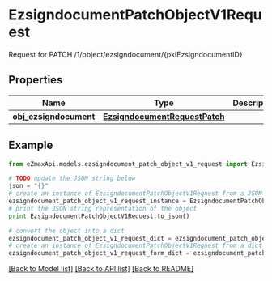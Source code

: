 # EzsigndocumentPatchObjectV1Request

Request for PATCH /1/object/ezsigndocument/{pkiEzsigndocumentID}

## Properties
Name | Type | Description | Notes
------------ | ------------- | ------------- | -------------
**obj_ezsigndocument** | [**EzsigndocumentRequestPatch**](EzsigndocumentRequestPatch.md) |  | 

## Example

```python
from eZmaxApi.models.ezsigndocument_patch_object_v1_request import EzsigndocumentPatchObjectV1Request

# TODO update the JSON string below
json = "{}"
# create an instance of EzsigndocumentPatchObjectV1Request from a JSON string
ezsigndocument_patch_object_v1_request_instance = EzsigndocumentPatchObjectV1Request.from_json(json)
# print the JSON string representation of the object
print EzsigndocumentPatchObjectV1Request.to_json()

# convert the object into a dict
ezsigndocument_patch_object_v1_request_dict = ezsigndocument_patch_object_v1_request_instance.to_dict()
# create an instance of EzsigndocumentPatchObjectV1Request from a dict
ezsigndocument_patch_object_v1_request_form_dict = ezsigndocument_patch_object_v1_request.from_dict(ezsigndocument_patch_object_v1_request_dict)
```
[[Back to Model list]](../README.md#documentation-for-models) [[Back to API list]](../README.md#documentation-for-api-endpoints) [[Back to README]](../README.md)


